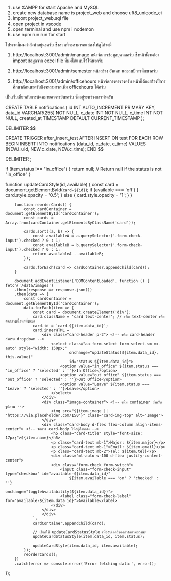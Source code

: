 1. use XAMPP for start Apache and MySQL
2. create new database name is project_web and choose uft8_unicode_ci
3. import project_web.sql file
4. open project in vscode
5. open terminal and use npm i nodemon
5. use npm run run for start

โปรเจคนี้ผมกำลังทำอยู่นะครับ ซึ่งส่วนที่จะสามารถแสดงให้ดูได้จะมี
1. http://localhost:3001/admin/manage หน้าจัดการข้อมูลบุคคลครับ 
      ซึ่งหน้านี้จะต้อง import ข้อมูลจาก excel file ที่ผมได้แนบไว้ให้นะครับ

2. http://localhost:3001/admin/semester หน้าสร้าง อัพเดท และลบปีการศึกษาครับ

3. http://localhost:3001/admin/officehours หน้าจัดการตารางครับ
      หน้านี้ต้องสร้างปีการศึกษาก่อนนะครับถึงจะสามารถเพิ่ม officehours ได้ครับ

เป็นเว็บเกี่ยวกับการนัดหมายอาจารย์นะครับ ซึ่งอยู่ระหว่างการทำครับ


CREATE TABLE notifications (
  id INT AUTO_INCREMENT PRIMARY KEY,
  data_id VARCHAR(255) NOT NULL,
  c_date INT NOT NULL,
  c_time INT NOT NULL,
  created_at TIMESTAMP DEFAULT CURRENT_TIMESTAMP
);

DELIMITER $$

CREATE TRIGGER after_insert_test
AFTER INSERT ON test
FOR EACH ROW
BEGIN
  INSERT INTO notifications (data_id, c_date, c_time)
  VALUES (NEW.l_uid, NEW.c_date, NEW.c_time);
END $$

DELIMITER ;


if (item.status !== "in_office") {
        return null; // Return null if the status is not "in_office"
    }


   function updateCardStyle(id, available) {
            const card = document.getElementById(`card-${id}`);
            if (available === 'off') {
                card.style.opacity = '0.5';
            } else {
                card.style.opacity = '1';
            }
        }

        function reorderCards() {
            const cardContainer = document.getElementById('cardContainer');
            const cards = Array.from(cardContainer.getElementsByClassName('card'));

            cards.sort((a, b) => {
                const availableA = a.querySelector('.form-check-input').checked ? 0 : 1;
                const availableB = b.querySelector('.form-check-input').checked ? 0 : 1;
                return availableA - availableB;
            });

            cards.forEach(card => cardContainer.appendChild(card));
        }

        document.addEventListener('DOMContentLoaded', function () {
    fetch('/data/images')
        .then(response => response.json())
        .then(data => {
            const cardContainer = document.getElementById('cardContainer');
            data.forEach(item => {
                const card = document.createElement('div');
                card.className = 'card text-center'; // เพิ่ม text-center เพื่อจัดกลางเนื้อหาทั้งหมด
                card.id = `card-${item.data_id}`;
                card.innerHTML = ` 
                    <div class="card-header p-2"> <!-- เพิ่ม card-header สำหรับ dropdown -->
                        <select class="aa form-select form-select-sm mx-auto" style="width: 150px;" 
                                onchange="updateStatus(${item.data_id}, this.value)" 
                                id="status-${item.data_id}">
                            <option value="in_office" ${item.status === 'in_office' ? 'selected' : ''}>In Office</option>
                            <option value="out_office" ${item.status === 'out_office' ? 'selected' : ''}>Out Office</option>
                            <option value="Leave" ${item.status === 'Leave' ? 'selected' : ''}>Leave</option>
                        </select>
                    </div>
                    <div class="image-container"> <!-- เพิ่ม container สำหรับรูปภาพ -->
                        <img src="${item.image || 'https://via.placeholder.com/150'}" class="card-img-top" alt="Image">
                    </div>
                    <div class="card-body d-flex flex-column align-items-center"> <!-- จัดการ card-body ให้อยู่กึ่งกลาง -->
                        <h5 class="card-title" style="font-size: 17px;">${item.name}</h5>
                        <p class="card-text mb-1">Major: ${item.major}</p>
                        <p class="card-text mb-1">Email: ${item.email}</p>
                        <p class="card-text mb-2">Tel: ${item.tel}</p>
                        <div class="mt-auto w-100 d-flex justify-content-center">
                        <div class="form-check form-switch">
                            <input class="form-check-input" type="checkbox" id="available-${item.data_id}" 
                                ${item.available === 'on' ? 'checked' : ''} 
                                onchange="toggleAvailability(${item.data_id})">
                            <label class="form-check-label" for="available-${item.data_id}">Available</label>
                        </div>
                    </div>
                    </div>
                `;
                cardContainer.appendChild(card);

                // เรียกใช้ updateCardStatusStyle เพื่ออัปเดตสีของการ์ดตามสถานะ
                updateCardStatusStyle(item.data_id, item.status);

                updateCardStyle(item.data_id, item.available);
            });
            reorderCards();
        })
        .catch(error => console.error('Error fetching data:', error));
});
